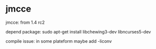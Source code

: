 jmcce
=====

jmcce: from 1.4 rc2

depend package:
  sudo apt-get install libchewing3-dev libncurses5-dev


compile issue:
  in some plateform maybe add -liconv

